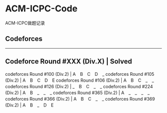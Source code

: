# ACM-ICPC-Code
ACM-ICPC做题记录
　
## Codeforces ##
-----------------
Codeforce Round #XXX (Div.X) | Solved
---------------------------------------------
codeforces Round #100 (Div.2) | A　B　C　D　_
codeforces Round #105 (Div.2) | A　B　C　D　E
codeforces Round #106 (Div.2) | A　B　C　_　_
codeforces Round #126 (Div.2) | _　B　C　_　_
codeforces Round #224 (Div.2) | A　B　_　_　_
codeforces Round #365 (Div.2) | A　_　_　_　_
codeforces Round #366 (Div.2) | A　B　C　_　_
codeforces Round #369 (Div.2) | A　B　_　D　E 
